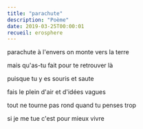 ```yaml
---
title: "parachute"
description: "Poème"
date: 2019-03-25T00:00:01
recueil: erosphere
---
```


parachute à l'envers
on monte vers la terre

mais qu'as-tu fait
pour te retrouver là

puisque tu y es
souris et saute

fais le plein d'air
et d'idées vagues

tout ne tourne pas rond
quand tu penses trop

si je me tue
c'est pour mieux vivre
